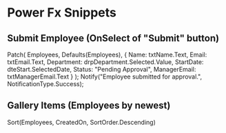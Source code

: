 # Power Fx Snippets

## Submit Employee (OnSelect of "Submit" button)
Patch(
    Employees,
    Defaults(Employees),
    {
        Name: txtName.Text,
        Email: txtEmail.Text,
        Department: drpDepartment.Selected.Value,
        StartDate: dteStart.SelectedDate,
        Status: "Pending Approval",
        ManagerEmail: txtManagerEmail.Text
    }
);
Notify("Employee submitted for approval.", NotificationType.Success);

## Gallery Items (Employees by newest)
Sort(Employees, CreatedOn, SortOrder.Descending)
